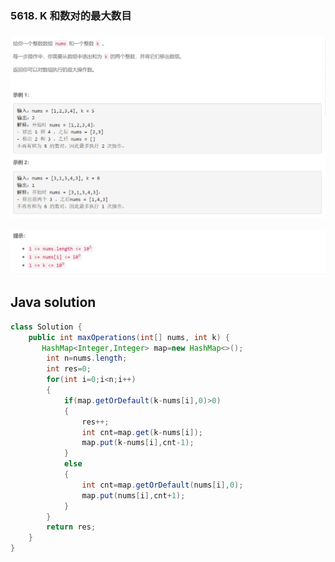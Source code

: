 ### 5618. K 和数对的最大数目

### <img src="1.png" alt=" " title="." style="zoom: 200%;" />     

<img src="2.png" alt=" " title="." style="zoom: 200%;" />

## Java solution

```java
class Solution {
    public int maxOperations(int[] nums, int k) {
       HashMap<Integer,Integer> map=new HashMap<>();
        int n=nums.length;
        int res=0;
        for(int i=0;i<n;i++)
        {
            if(map.getOrDefault(k-nums[i],0)>0)
            {
                res++;
                int cnt=map.get(k-nums[i]);
                map.put(k-nums[i],cnt-1);
            }
            else
            {
                int cnt=map.getOrDefault(nums[i],0);
                map.put(nums[i],cnt+1);
            }
        }
        return res;
    }
}
```


